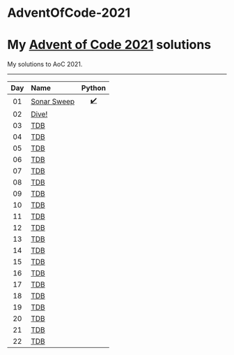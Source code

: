 # AdventOfCode-2021

# My [Advent of Code 2021](http://adventofcode.com/2021) solutions
My solutions to AoC 2021.

---

| Day     | Name                                                    | Python                         | 
|:-------:|:--------------------------------------------------------|:------------------------------:|
| 01      | [Sonar Sweep][day01]                                  | [:heavy_check_mark:][py01]     |                              
| 02      | [Dive!][day02]                            | [][py02]     |                              
| 03      | [TDB][day03]                            | [][py03]     |                              
| 04      | [TDB][day04]                            | [][py04]     |                              
| 05      | [TDB][day05]                                | [][py05]     |                              
| 06      | [TDB][day06]                                 | [][py06]     |                              
| 07      | [TDB][day07]                            | [][py07]     |                              
| 08      | [TDB][day08]                            | [][py08]     |                              
| 09      | [TDB][day09]                            | [][py09]     |                              
| 10      | [TDB][day10]                            | [][py10]     |                              
| 11      | [TDB][day11]                            | [][py11]     |                              
| 12      | [TDB][day12]                            | [][py12]     |                              
| 13      | [TDB][day13]                            | [][py13]     |                              
| 14      | [TDB][day14]                            | [][py14]     |                              
| 15      | [TDB][day15]                            | [][py15]     |                              
| 16      | [TDB][day16]                            | [][py16]     |                              
| 17      | [TDB][day17]                            | [][py17]     |                              
| 18      | [TDB][day18]                            | [][py18]     |                              
| 19      | [TDB][day19]                            | [][py19]     |                              
| 20      | [TDB][day20]                            | [][py20]     |                              
| 21      | [TDB][day21]                            | [][py21]     |                              
| 22      | [TDB][day22]                            | [][py22]     |                              


[day01]: https://adventofcode.com/2021/day/1
[day02]: https://adventofcode.com/2021/day/2
[day03]: https://adventofcode.com/2021/day/3
[day04]: https://adventofcode.com/2021/day/4
[day05]: https://adventofcode.com/2021/day/5
[day06]: https://adventofcode.com/2021/day/6
[day07]: https://adventofcode.com/2021/day/7
[day08]: https://adventofcode.com/2021/day/8
[day09]: https://adventofcode.com/2021/day/9
[day10]: https://adventofcode.com/2021/day/10
[day11]: https://adventofcode.com/2021/day/11
[day12]: https://adventofcode.com/2021/day/12
[day13]: https://adventofcode.com/2021/day/13
[day14]: https://adventofcode.com/2021/day/14
[day15]: https://adventofcode.com/2021/day/15
[day16]: https://adventofcode.com/2021/day/16
[day17]: https://adventofcode.com/2021/day/17
[day18]: https://adventofcode.com/2021/day/18
[day19]: https://adventofcode.com/2021/day/19
[day20]: https://adventofcode.com/2021/day/20
[day21]: https://adventofcode.com/2021/day/21
[day22]: https://adventofcode.com/2021/day/22
[day23]: https://adventofcode.com/2021/day/23
[day24]: https://adventofcode.com/2021/day/24
[day25]: https://adventofcode.com/2021/day/25


[py01]: ./Day_1/day_1.py
[py02]: ./Day_2/day_2.py
[py03]: ./Day_3/day_3.py
[py04]: ./Day_4/day_4.py
[py05]: ./Day_5/day_5.py
[py06]: ./Day_6/day_6.py
[py07]: ./Day_7/day_7.py
[py08]: ./Day_8/day_8.py
[py09]: ./Day_9/day_9.py
[py10]: ./Day_10/day_10.py
[py11]: ./Day_11/day_11.py
[py12]: ./Day_12/day_12.py
[py13]: ./Day_13/day_13.py
[py14]: ./Day_14/day_14.py
[py15]: ./Day_15/day_15.py
[py16]: ./Day_16/day_16.py
[py17]: ./Day_17/day_17.py
[py18]: ./Day_18/day_18.py
[py19]: ./Day_19/day_19.py
[py20]: ./Day_20/day_20.py
[py21]: ./Day_21/day_21.py
[py22]: ./Day_22/day_22.py
[py22]: ./Day_23/day_23.py
[py22]: ./Day_24/day_24.py
[py22]: ./Day_25/day_25.py